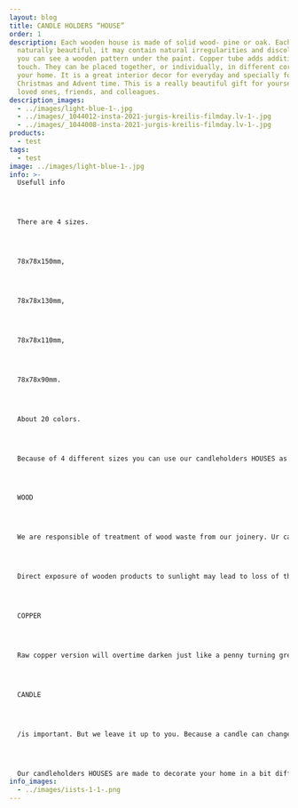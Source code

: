 ```yaml
---
layout: blog
title: CANDLE HOLDERS “HOUSE”
order: 1
description: Each wooden house is made of solid wood- pine or oak. Each is
  naturally beautiful, it may contain natural irregularities and discolorations,
  you can see a wooden pattern under the paint. Copper tube adds additional
  touch. They can be placed together, or individually, in different corners of
  your home. It is a great interior decor for everyday and specially for
  Christmas and Advent time. This is a really beautiful gift for yourself, your
  loved ones, friends, and colleagues.
description_images:
  - ../images/light-blue-1-.jpg
  - ../images/_1044012-insta-2021-jurgis-kreilis-filmday.lv-1-.jpg
  - ../images/_1044008-insta-2021-jurgis-kreilis-filmday.lv-1-.jpg
products:
  - test
tags:
  - test
image: ../images/light-blue-1-.jpg
info: >-
  Usefull info




  There are 4 sizes.




  78x78x150mm,




  78x78x130mm,




  78x78x110mm,




  78x78x90mm.




  About 20 colors.




  Because of 4 different sizes you can use our candleholders HOUSES as a modern, different look Advent wreath, additionally we offer elegant trays to put in candleholders and other decors for your table centrepiece.




  WOOD




  We are responsible of treatment of wood waste from our joinery. Ur candleholders HOUSES are made from leftovers of wooden window production...which would otherwise be incinerated. Each piece has a one-off shape and a unique natural pattern. Wood is an organic material, texture directions and knots are part of wood’s nature and charm, and no two pieces are alike. Wood changes constantly and it affects the volume, colour, and the wood structure. The wood will continue to change throughout the product’s life span. It’s important to handle the wood products correctly. Wood may expand and shrink with differences in temperature and humidity. Keep all wooden products at least one meter away from a direct source of heat (heaters, radiators, fireplaces etc.).




  Direct exposure of wooden products to sunlight may lead to loss of the original colour and to get deformations. Remove spilled liquids from wooden surfaces as soon as possible. Cleaning is carried out with a clean, dry, lint-free cloth from cotton or another material. We do not recommend microfiber cloths. Alternatively, the cleaning is carried out with a clean, damp cloth with water, then drying it with a clean lint-free cloth.




  COPPER




  Raw copper version will overtime darken just like a penny turning green, brown and eventually black. The patina may develop differently over the surface (blemish/splotchy look), it is not a painted product with a even look all over. It can be cleaned with any cleaner meant for copper. Copper is a SOFT metal that scratches pretty easily, like most precious metals.




  CANDLE




  /is important. But we leave it up to you. Because a candle can change the whole look. White, colorful, classic or funky...there are plenty of possibilities. Standard (Ø2 cm) size IKEA HEMA would fit.




  Our candleholders HOUSES are made to decorate your home in a bit different, tasteful, Nordic style.
info_images:
  - ../images/iists-1-1-.png
---
```

